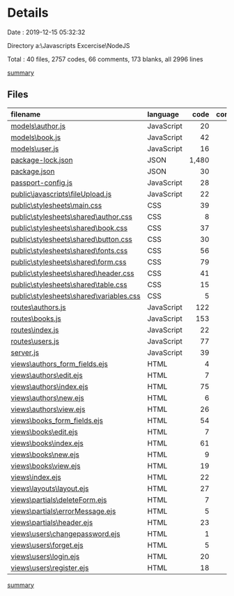 # Details

Date : 2019-12-15 05:32:32

Directory a:\Javascripts Excercise\NodeJS

Total : 40 files,  2757 codes, 66 comments, 173 blanks, all 2996 lines

[summary](results.md)

## Files
| filename | language | code | comment | blank | total |
| :--- | :--- | ---: | ---: | ---: | ---: |
| [models\author.js](file:///a%3A/Javascripts%20Excercise/NodeJS/models/author.js) | JavaScript | 20 | 0 | 5 | 25 |
| [models\book.js](file:///a%3A/Javascripts%20Excercise/NodeJS/models/book.js) | JavaScript | 42 | 0 | 4 | 46 |
| [models\user.js](file:///a%3A/Javascripts%20Excercise/NodeJS/models/user.js) | JavaScript | 16 | 0 | 1 | 17 |
| [package-lock.json](file:///a%3A/Javascripts%20Excercise/NodeJS/package-lock.json) | JSON | 1,480 | 0 | 1 | 1,481 |
| [package.json](file:///a%3A/Javascripts%20Excercise/NodeJS/package.json) | JSON | 30 | 0 | 1 | 31 |
| [passport-config.js](file:///a%3A/Javascripts%20Excercise/NodeJS/passport-config.js) | JavaScript | 28 | 0 | 4 | 32 |
| [public\javascripts\fileUpload.js](file:///a%3A/Javascripts%20Excercise/NodeJS/public/javascripts/fileUpload.js) | JavaScript | 22 | 0 | 6 | 28 |
| [public\stylesheets\main.css](file:///a%3A/Javascripts%20Excercise/NodeJS/public/stylesheets/main.css) | CSS | 39 | 0 | 12 | 51 |
| [public\stylesheets\shared\author.css](file:///a%3A/Javascripts%20Excercise/NodeJS/public/stylesheets/shared/author.css) | CSS | 8 | 0 | 1 | 9 |
| [public\stylesheets\shared\book.css](file:///a%3A/Javascripts%20Excercise/NodeJS/public/stylesheets/shared/book.css) | CSS | 37 | 0 | 4 | 41 |
| [public\stylesheets\shared\button.css](file:///a%3A/Javascripts%20Excercise/NodeJS/public/stylesheets/shared/button.css) | CSS | 30 | 0 | 9 | 39 |
| [public\stylesheets\shared\fonts.css](file:///a%3A/Javascripts%20Excercise/NodeJS/public/stylesheets/shared/fonts.css) | CSS | 56 | 0 | 9 | 65 |
| [public\stylesheets\shared\form.css](file:///a%3A/Javascripts%20Excercise/NodeJS/public/stylesheets/shared/form.css) | CSS | 79 | 10 | 13 | 102 |
| [public\stylesheets\shared\header.css](file:///a%3A/Javascripts%20Excercise/NodeJS/public/stylesheets/shared/header.css) | CSS | 41 | 0 | 7 | 48 |
| [public\stylesheets\shared\table.css](file:///a%3A/Javascripts%20Excercise/NodeJS/public/stylesheets/shared/table.css) | CSS | 15 | 0 | 5 | 20 |
| [public\stylesheets\shared\variables.css](file:///a%3A/Javascripts%20Excercise/NodeJS/public/stylesheets/shared/variables.css) | CSS | 5 | 0 | 1 | 6 |
| [routes\authors.js](file:///a%3A/Javascripts%20Excercise/NodeJS/routes/authors.js) | JavaScript | 122 | 8 | 13 | 143 |
| [routes\books.js](file:///a%3A/Javascripts%20Excercise/NodeJS/routes/books.js) | JavaScript | 153 | 4 | 13 | 170 |
| [routes\index.js](file:///a%3A/Javascripts%20Excercise/NodeJS/routes/index.js) | JavaScript | 22 | 0 | 2 | 24 |
| [routes\users.js](file:///a%3A/Javascripts%20Excercise/NodeJS/routes/users.js) | JavaScript | 77 | 17 | 13 | 107 |
| [server.js](file:///a%3A/Javascripts%20Excercise/NodeJS/server.js) | JavaScript | 39 | 3 | 13 | 55 |
| [views\authors\_form_fields.ejs](file:///a%3A/Javascripts%20Excercise/NodeJS/views/authors/_form_fields.ejs) | HTML | 4 | 0 | 0 | 4 |
| [views\authors\edit.ejs](file:///a%3A/Javascripts%20Excercise/NodeJS/views/authors/edit.ejs) | HTML | 7 | 0 | 0 | 7 |
| [views\authors\index.ejs](file:///a%3A/Javascripts%20Excercise/NodeJS/views/authors/index.ejs) | HTML | 75 | 14 | 2 | 91 |
| [views\authors\new.ejs](file:///a%3A/Javascripts%20Excercise/NodeJS/views/authors/new.ejs) | HTML | 6 | 0 | 0 | 6 |
| [views\authors\view.ejs](file:///a%3A/Javascripts%20Excercise/NodeJS/views/authors/view.ejs) | HTML | 26 | 0 | 1 | 27 |
| [views\books\_form_fields.ejs](file:///a%3A/Javascripts%20Excercise/NodeJS/views/books/_form_fields.ejs) | HTML | 54 | 0 | 3 | 57 |
| [views\books\edit.ejs](file:///a%3A/Javascripts%20Excercise/NodeJS/views/books/edit.ejs) | HTML | 7 | 0 | 0 | 7 |
| [views\books\index.ejs](file:///a%3A/Javascripts%20Excercise/NodeJS/views/books/index.ejs) | HTML | 61 | 6 | 9 | 76 |
| [views\books\new.ejs](file:///a%3A/Javascripts%20Excercise/NodeJS/views/books/new.ejs) | HTML | 9 | 0 | 0 | 9 |
| [views\books\view.ejs](file:///a%3A/Javascripts%20Excercise/NodeJS/views/books/view.ejs) | HTML | 19 | 0 | 1 | 20 |
| [views\index.ejs](file:///a%3A/Javascripts%20Excercise/NodeJS/views/index.ejs) | HTML | 22 | 0 | 3 | 25 |
| [views\layouts\layout.ejs](file:///a%3A/Javascripts%20Excercise/NodeJS/views/layouts/layout.ejs) | HTML | 27 | 0 | 7 | 34 |
| [views\partials\deleteForm.ejs](file:///a%3A/Javascripts%20Excercise/NodeJS/views/partials/deleteForm.ejs) | HTML | 7 | 0 | 0 | 7 |
| [views\partials\errorMessage.ejs](file:///a%3A/Javascripts%20Excercise/NodeJS/views/partials/errorMessage.ejs) | HTML | 5 | 0 | 0 | 5 |
| [views\partials\header.ejs](file:///a%3A/Javascripts%20Excercise/NodeJS/views/partials/header.ejs) | HTML | 23 | 4 | 4 | 31 |
| [views\users\changepassword.ejs](file:///a%3A/Javascripts%20Excercise/NodeJS/views/users/changepassword.ejs) | HTML | 1 | 0 | 0 | 1 |
| [views\users\forget.ejs](file:///a%3A/Javascripts%20Excercise/NodeJS/views/users/forget.ejs) | HTML | 5 | 0 | 0 | 5 |
| [views\users\login.ejs](file:///a%3A/Javascripts%20Excercise/NodeJS/views/users/login.ejs) | HTML | 20 | 0 | 3 | 23 |
| [views\users\register.ejs](file:///a%3A/Javascripts%20Excercise/NodeJS/views/users/register.ejs) | HTML | 18 | 0 | 3 | 21 |

[summary](results.md)
